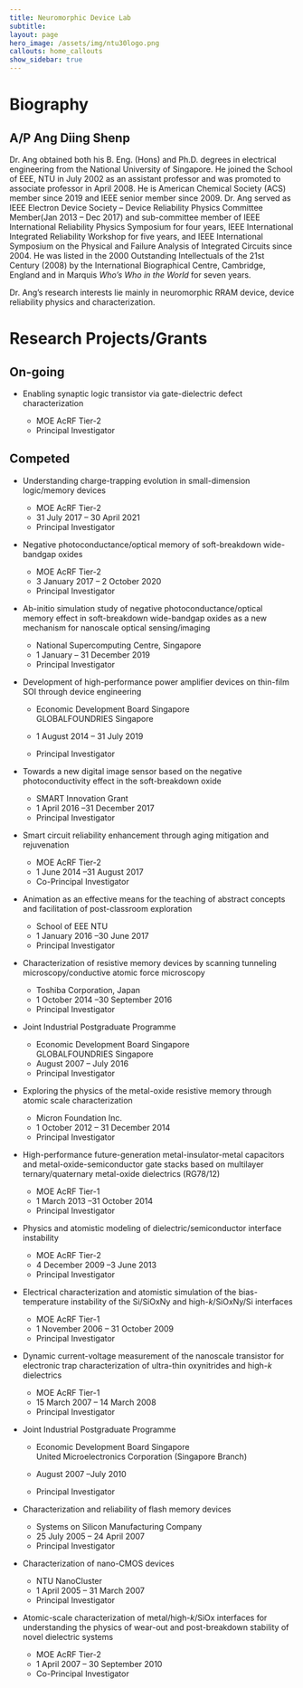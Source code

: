 ```yaml
---
title: Neuromorphic Device Lab
subtitle: 
layout: page
hero_image: /assets/img/ntu30logo.png
callouts: home_callouts
show_sidebar: true
---
```


# Biography

## A/P Ang Diing Shenp

 <p align = "justify"> 

Dr. Ang obtained both his B. Eng. (Hons) and Ph.D. degrees in electrical engineering from the National University of Singapore. He joined the School of EEE, NTU in July 2002 as an assistant professor and was promoted to associate professor in April 2008. He is American Chemical Society (ACS) member since 2019 and IEEE senior member since 2009. Dr. Ang served as IEEE Electron Device Society – Device Reliability Physics Committee Member(Jan 2013 – Dec 2017) and sub-committee member of IEEE International Reliability Physics Symposium for four years, IEEE International Integrated Reliability Workshop for five years, and IEEE International Symposium on the Physical and Failure Analysis of Integrated Circuits since 2004. He was listed in the 2000 Outstanding Intellectuals of the 21st Century (2008) by the International Biographical Centre, Cambridge, England and in Marquis *Who’s Who in the World* for seven years.

</p>

Dr. Ang’s research interests lie mainly in neuromorphic RRAM device, device reliability physics and characterization.

# Research Projects/Grants

## On-going

* Enabling synaptic logic transistor via gate-dielectric defect characterization

  * MOE AcRF Tier-2
  * Principal Investigator

## Competed

* Understanding charge-trapping evolution in small-dimension logic/memory devices  

  * MOE AcRF Tier-2  
  * 31 July 2017 – 30 April 2021
  * Principal Investigator

* Negative photoconductance/optical memory of soft-breakdown wide-bandgap oxides  

  * MOE AcRF Tier-2  
  * 3 January 2017 – 2 October 2020  
  * Principal Investigator

* Ab-initio simulation study of negative photoconductance/optical memory effect in soft-breakdown wide-bandgap oxides as a new mechanism for nanoscale optical sensing/imaging  

  * National Supercomputing Centre, Singapore  
  * 1 January – 31 December 2019  
  * Principal Investigator

* Development of high-performance power amplifier devices on thin-film SOI through device engineering  

  * Economic Development Board Singapore  
    GLOBALFOUNDRIES Singapore

  * 1 August 2014 – 31 July 2019

  * Principal Investigator

* Towards a new digital image sensor based on the negative photoconductivity effect in the soft-breakdown oxide
  * SMART Innovation Grant
  * 1 April 2016 –31 December 2017
  * Principal Investigator

* Smart circuit reliability enhancement through aging mitigation and rejuvenation
  * MOE AcRF Tier-2
  * 1 June 2014 –31 August 2017
  * Co-Principal Investigator

* Animation as an effective means for the teaching of abstract concepts and facilitation of post-classroom exploration
  * School of EEE NTU
  * 1 January 2016 –30 June 2017
  * Principal Investigator

* Characterization of resistive memory devices by scanning tunneling microscopy/conductive atomic force microscopy
  * Toshiba Corporation, Japan
  * 1 October 2014 –30 September 2016
  * Principal Investigator

* Joint Industrial Postgraduate Programme

  * Economic Development Board Singapore  
    GLOBALFOUNDRIES Singapore
  * August 2007 – July 2016
  * Principal Investigator

* Exploring the physics of the metal-oxide resistive memory through atomic scale characterization
  * Micron Foundation Inc.
  * 1 October 2012 – 31 December 2014
  * Principal Investigator

* High-performance future-generation metal-insulator-metal capacitors and metal-oxide-semiconductor gate stacks based on multilayer ternary/quaternary metal-oxide dielectrics (RG78/12)
  * MOE AcRF Tier-1
  * 1 March 2013 –31 October 2014
  * Principal Investigator

* Physics and atomistic modeling of dielectric/semiconductor interface instability
  * MOE AcRF Tier-2
  * 4 December 2009 –3 June 2013
  * Principal Investigator

* Electrical characterization and atomistic simulation of the bias-temperature instability of the Si/SiOxNy and high-*k*/SiOxNy/Si interfaces
  * MOE AcRF Tier-1
  * 1 November 2006 – 31 October 2009
  * Principal Investigator

* Dynamic current-voltage measurement of the nanoscale transistor for electronic trap characterization of ultra-thin oxynitrides and high-*k* dielectrics
  * MOE AcRF Tier-1
  * 15 March 2007 – 14 March 2008
  * Principal Investigator

* Joint Industrial Postgraduate Programme

  * Economic Development Board Singapore  
    United Microelectronics Corporation (Singapore Branch)

  * August 2007 –July 2010

  * Principal Investigator

* Characterization and reliability of flash memory devices
  * Systems on Silicon Manufacturing Company
  * 25 July 2005 – 24 April 2007
  * Principal Investigator

* Characterization of nano-CMOS devices
  * NTU NanoCluster
  * 1 April 2005 – 31 March 2007
  * Principal Investigator

* Atomic-scale characterization of metal/high-*k*/SiOx interfaces for understanding the physics of wear-out and post-breakdown stability of novel dielectric systems 
  * MOE AcRF Tier-2
  * 1 April 2007 – 30 September 2010
  * Co-Principal Investigator
